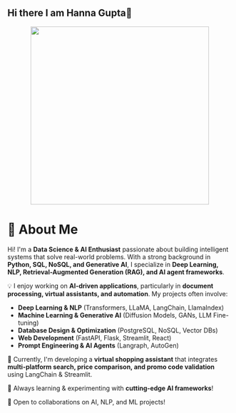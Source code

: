 
## Hi there I am Hanna Gupta👋
<p align="center">
  <img src="[https://raw.githubusercontent.com/hanna-gupta/hanna-gupta/main/cool-coder.webp](https://github.com/hanna-gupta/hanna-gupta/blob/main/DALL%C2%B7E%202025-03-04%2014.40.29%20-%20A%20futuristic%20female%20coder%20sitting%20at%20a%20sleek%20workstation%20with%20multiple%20holographic%20screens%20displaying%20code.%20She%20wears%20a%20stylish%20hoodie%20with%20neon%20accen.webp)" width="400">
</p>


# 🚀 About Me  
Hi! I'm a **Data Science & AI Enthusiast** passionate about building intelligent systems that solve real-world problems. With a strong background in **Python, SQL, NoSQL, and Generative AI**, I specialize in **Deep Learning, NLP, Retrieval-Augmented Generation (RAG), and AI agent frameworks**.  

💡 I enjoy working on **AI-driven applications**, particularly in **document processing, virtual assistants, and automation**. My projects often involve:  
- **Deep Learning & NLP** (Transformers, LLaMA, LangChain, LlamaIndex)  
- **Machine Learning & Generative AI** (Diffusion Models, GANs, LLM Fine-tuning)  
- **Database Design & Optimization** (PostgreSQL, NoSQL, Vector DBs)  
- **Web Development** (FastAPI, Flask, Streamlit, React)  
- **Prompt Engineering & AI Agents** (Langraph, AutoGen)  

📌 Currently, I'm developing a **virtual shopping assistant** that integrates **multi-platform search, price comparison, and promo code validation** using LangChain & Streamlit.  

🌱 Always learning & experimenting with **cutting-edge AI frameworks**!  

🚀 Open to collaborations on AI, NLP, and ML projects!  
